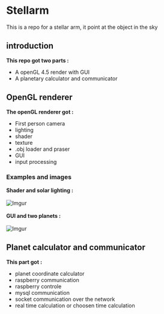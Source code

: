 # Stellarm
This is a repo for a stellar arm, it point at the object in the sky

## introduction

**This repo got two parts :**

- A openGL 4.5 render with GUI
- A planetary calculator and communicator

## OpenGL renderer

**The openGL renderer got :**

- First person camera
- lighting
- shader
- texture
- .obj loader and praser
- GUI
- input processing

### Examples and images

**Shader and solar lighting :** <br> <br> ![Imgur](https://i.imgur.com/VBV9M1S.png "a planet") <br><br>
**GUI and two planets :** <br> <br>
![Imgur](https://i.imgur.com/l3pTqUK.png)

## Planet calculator and communicator

**This part got :**

- planet coordinate calculator
- raspberry communication
- raspberry controle
- mysql communication
- socket communication over the network
- real time calculation or choosen time calculation

